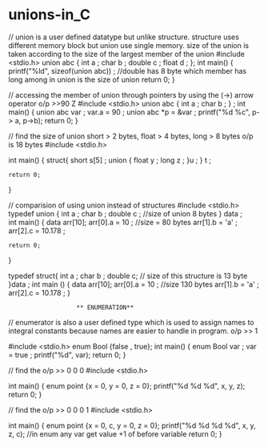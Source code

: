 # unions-in_C



// union is a user defined datatype but unlike structure. structure uses different memory block but union use single memory. size of the union is taken according to the size  of the largest member of the union
#include <stdio.h>
union abc {
    int a ;
    char b ;
    double c ;
    float d ;
};
int main() {
    printf("%ld", sizeof(union abc)) ; //double has 8 byte which member has long among in union is the size of union
    return 0;
}




// accessing the member of union through pointers by using the (->) arrow operator  o/p >>90 Z
#include <stdio.h>
union abc {
    int a ;
    char b ;
} ;
int main() {
     union abc var ;
     var.a = 90 ;
     union abc *p = &var ;
     printf("%d %c", p-> a, p->b);
     return 0;
}






// find the size of union short > 2 bytes, float > 4 bytes, long > 8 bytes  o/p is 18 bytes
#include <stdio.h>

int main() {
    struct{
        short s[5] ;
        union {
            float y ;
            long z ;
        }u ;
    } t ;

    return 0;
}






// comparision of using union instead of structures
#include <stdio.h>
typedef union {
    int a ;
    char b ;
    double c ;  //size of union 8 bytes
} data ;        
int main() {
    data arr[10];
    arr[0].a = 10 ;    //size = 80 bytes
    arr[1].b = 'a' ;
    arr[2].c = 10.178 ;
    

    return 0;
}

typedef struct{
    int a ;
    char b ;
    double c;       // size of this structure is 13 byte
}data ;
int main () 
{
    data arr[10];
    arr[0].a = 10 ;     //size 130 bytes
    arr[1].b = 'a' ;
    arr[2].c = 10.178 ;
}







                    
                       ** ENUMERATION**

                        
// enumerator is also a user defined type which is used to assign names to integral constants because names are easier to handle in program. o/p >> 1

#include <stdio.h>
enum Bool {false , true};
int main() {
    enum Bool var ;
    var = true ;
    printf("%d", var);
    return 0;
}







// find the o/p >> 0 0 0
#include <stdio.h>

int main() {
    enum point {x = 0, y = 0, z = 0};
    printf("%d %d %d", x, y, z);
    return 0;
}





// find the o/p >> 0 0 0 1 
#include <stdio.h>

int main() {
    enum point {x = 0, c, y = 0, z = 0};
    printf("%d %d %d %d", x, y, z, c);      //in enum any var get value +1 of before variable
    return 0;
}





